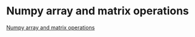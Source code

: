 # Numpy array and matrix operations
[Numpy array and matrix operations](https://aiwithcloud.com/2022/09/16/numpy_array_and_matrix_operations/)